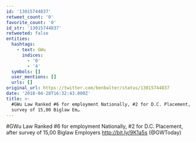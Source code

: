 ```yaml
---
id: '13015744837'
retweet_count: '0'
favorite_count: '0'
id_str: '13015744837'
retweeted: false
entities:
  hashtags:
    - text: GWu
      indices:
        - '0'
        - '4'
  symbols: []
  user_mentions: []
  urls: []
original_url: https://twitter.com/benbalter/status/13015744837
date: '2010-04-28T16:32:43.000Z'
title: >-
  #GWu Law Ranked #6 for employment Nationally, #2 for D.C. Placement, after
  survey of 15,00 Biglaw Em…
---
```


#GWu Law Ranked #6 for employment Nationally, #2 for D.C. Placement, after survey of 15,00 Biglaw Employers http://bit.ly/9K1a5s (@GWToday)